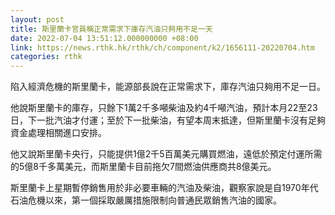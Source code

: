 ```yaml
---
layout: post
title: 斯里蘭卡官員稱正常需求下庫存汽油只夠用不足一天
date: 2022-07-04 13:51:12.000000000 +08:00
link: https://news.rthk.hk/rthk/ch/component/k2/1656111-20220704.htm
categories: rthk
---
```


陷入經濟危機的斯里蘭卡，能源部長說在正常需求下，庫存汽油只夠用不足一日。

他說斯里蘭卡的庫存，只餘下1萬2千多噸柴油及約4千噸汽油，預計本月22至23日，下一批汽油才付運；至於下一批柴油，有望本周末抵達，但斯里蘭卡沒有足夠資金處理相關進口安排。

他又說斯里蘭卡央行，只能提供1億2千5百萬美元購買燃油，遠低於預定付運所需的5億8千多萬美元，而斯里蘭卡目前拖欠7間燃油供應商共8億美元。

斯里蘭卡上星期暫停銷售用於非必要車輛的汽油及柴油，觀察家說是自1970年代石油危機以來，第一個採取嚴厲措施限制向普通民眾銷售汽油的國家。
